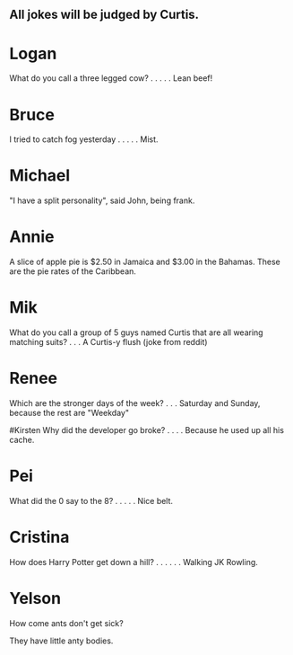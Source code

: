 ## All jokes will be judged by Curtis.
# Logan
What do you call a three legged cow?
.
.
.
.
.
Lean beef!


# Bruce
I tried to catch fog yesterday
.
.
.
.
.
Mist.


# Michael
"I have a split personality", said John, being frank.

# Annie
A slice of apple pie is $2.50 in Jamaica and $3.00 in the Bahamas. These are the pie rates of the Caribbean.

# Mik
What do you call a group of 5 guys named Curtis that
are all wearing matching suits?
.
.
.
A Curtis-y flush
(joke from reddit)  

# Renee
Which are the stronger days of the week?
.
.
.
Saturday and Sunday, because the rest are "Weekday"

#Kirsten
Why did the developer go broke?
.
.
.
.
Because he used up all his cache.

# Pei
What did the 0 say to the 8?
.
.
.
.
.
Nice belt.

# Cristina
How does Harry Potter get down a hill?
.
.
.
.
.
.
Walking JK Rowling.

# Yelson

How come ants don't get sick?





They have little anty bodies.
